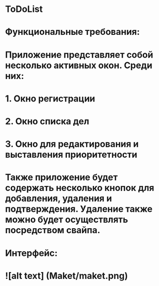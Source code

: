 # ToDoList
# Функциональные требования:
# Приложение представляет собой несколько активных окон. Среди них:
# 1.	Окно регистрации
# 2.	Окно списка дел
# 3.	Окно для редактирования и выставления приоритетности
# Также приложение будет содержать несколько кнопок для добавления, удаления и подтверждения. Удаление также можно будет осуществлять посредством свайпа.
# Интерфейс:
# ![alt text] (Maket/maket.png)
